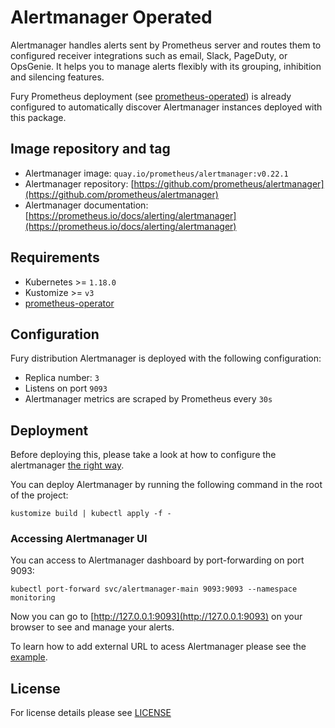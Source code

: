 # Alertmanager Operated

Alertmanager handles alerts sent by Prometheus server and routes them to
configured receiver integrations such as email, Slack, PageDuty, or OpsGenie. It
helps you to manage alerts flexibly with its grouping, inhibition
and silencing features.

Fury Prometheus deployment (see [prometheus-operated](../prometheus-operated))
is already configured to automatically discover Alertmanager instances deployed
with this package.


## Image repository and tag

* Alertmanager image: `quay.io/prometheus/alertmanager:v0.22.1`
* Alertmanager repository: [https://github.com/prometheus/alertmanager](https://github.com/prometheus/alertmanager)
* Alertmanager documentation: [https://prometheus.io/docs/alerting/alertmanager](https://prometheus.io/docs/alerting/alertmanager)


## Requirements

- Kubernetes >= `1.18.0`
- Kustomize >= `v3`
- [prometheus-operator](../prometheus-operator)


## Configuration

Fury distribution Alertmanager is deployed with the following configuration:
- Replica number: `3`
- Listens on port `9093`
- Alertmanager metrics are scraped by Prometheus every `30s`


## Deployment

Before deploying this, please take a look at how to configure the alertmanager [the
right way](../../examples/alertmanger-configuration).

You can deploy Alertmanager by running the following command in the root of the
project:

```shell
kustomize build | kubectl apply -f -
```

### Accessing Alertmanager UI

You can access to Alertmanager dashboard by port-forwarding on port 9093:

```shell
kubectl port-forward svc/alertmanager-main 9093:9093 --namespace monitoring
```

Now you can go to [http://127.0.0.1:9093](http://127.0.0.1:9093) on your browser to see and manage your
alerts.

To learn how to add external URL to acess Alertmanager please see the
[example](../../examples/prometheus-alertmanager-externalUrl).


## License

For license details please see [LICENSE](../../LICENSE)
